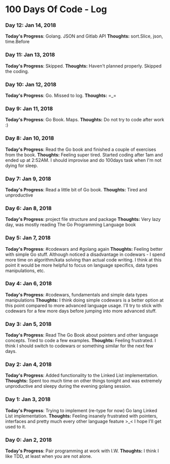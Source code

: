 # 100 Days Of Code - Log

### Day 12: Jan 14, 2018
**Today's Progress**: Golang. JSON and Gitlab API
**Thoughts:** sort.Slice, json, time.Before

### Day 11: Jan 13, 2018
**Today's Progress**: Skipped.
**Thoughts:** Haven't planned properly. Skipped the coding.

### Day 10: Jan 12, 2018
**Today's Progress**: Go. Missed to log.
**Thoughts:** =_=

### Day 9: Jan 11, 2018
**Today's Progress**: Go Book. Maps.
**Thoughts:** Do not try to code after work :)

### Day 8: Jan 10, 2018
**Today's Progress**: Read the Go book and finished a couple of exercises from the book.
**Thoughts:** Feeling super tired. Started coding after 1am and ended up at 2:52AM. I should improvise and do 100days task when I'm not dying for sleep.

### Day 7: Jan 9, 2018
**Today's Progress**: Read a little bit of Go book.
**Thoughts:** Tired and unproductive

### Day 6: Jan 8, 2018
**Today's Progress**: project file structure and package
**Thoughts:** Very lazy day, was mostly reading The Go Programming Language book

### Day 5: Jan 7, 2018
**Today's Progress**: #codewars and #golang again
**Thoughts:** Feeling better with simple Go stuff. Although noticed a disadvantage in codewars - I spend more time on algorithm/kata solving than actual code writing. I think at this point it would be more helpful to focus on language specifics, data types manipulations, etc.

### Day 4: Jan 6, 2018
**Today's Progress**: #codewars, fundamentals and simple data types manipulations
**Thoughts:** I think doing simple codewars is a better option at this point compared to more advanced language usage. I'll try to stick with codewars for a few more days before jumping into more advanced stuff.

### Day 3: Jan 5, 2018
**Today's Progress**: Read The Go Book about pointers and other language concepts. Tried to code a few examples.
**Thoughts:** Feeling frustrated. I think I should switch to codewars or something similar for the next few days.

### Day 2: Jan 4, 2018
**Today's Progress**: Added functionality to the Linked List implementation.
**Thoughts:** Spent too much time on other things tonight and was extremely unproductive and sleepy during the evening golang session.

### Day 1: Jan 3, 2018
**Today's Progress**: Trying to implement (re-type for now) Go lang Linked List implementation.
**Thoughts:** Feeling insanely frustrated with pointers, interfaces and pretty much every other language feature >_< I hope I'll get used to it.

### Day 0: Jan 2, 2018
**Today's Progress**: Pair programming at work with I.W.
**Thoughts:** I think I like TDD, at least when you are not alone.
